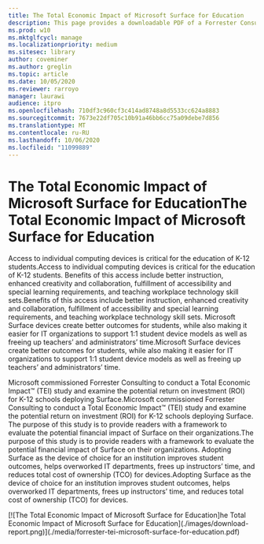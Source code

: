 ```yaml
---
title: The Total Economic Impact of Microsoft Surface for Education
description: This page provides a downloadable PDF of a Forrester Consulting study on the potential return on investment (ROI) for K-12 schools deploying Surface.
ms.prod: w10
ms.mktglfcycl: manage
ms.localizationpriority: medium
ms.sitesec: library
author: coveminer
ms.author: greglin
ms.topic: article
ms.date: 10/05/2020
ms.reviewer: rarroyo
manager: laurawi
audience: itpro
ms.openlocfilehash: 710df3c960cf3c414ad8748a8d5533cc624a8883
ms.sourcegitcommit: 7673e22df705c10b91a46bb6cc75a09debe7d856
ms.translationtype: MT
ms.contentlocale: ru-RU
ms.lasthandoff: 10/06/2020
ms.locfileid: "11099889"
---
```

# <span data-ttu-id="78d50-103">The Total Economic Impact of Microsoft Surface for Education</span><span class="sxs-lookup"><span data-stu-id="78d50-103">The Total Economic Impact of Microsoft Surface for Education</span></span>

<span data-ttu-id="78d50-104">Access to individual computing devices is critical for the education of K-12 students.</span><span class="sxs-lookup"><span data-stu-id="78d50-104">Access to individual computing devices is critical for the education of K-12 students.</span></span> <span data-ttu-id="78d50-105">Benefits of this access include better instruction, enhanced creativity and collaboration, fulfillment of accessibility and special learning requirements, and teaching workplace technology skill sets.</span><span class="sxs-lookup"><span data-stu-id="78d50-105">Benefits of this access include better instruction, enhanced creativity and collaboration, fulfillment of accessibility and special learning requirements, and teaching workplace technology skill sets.</span></span> <span data-ttu-id="78d50-106">Microsoft Surface devices create better outcomes for students, while also making it easier for IT organizations to support 1:1 student device models as well as freeing up teachers’ and administrators’ time.</span><span class="sxs-lookup"><span data-stu-id="78d50-106">Microsoft Surface devices create better outcomes for students, while also making it easier for IT organizations to support 1:1 student device models as well as freeing up teachers’ and administrators’ time.</span></span>

<span data-ttu-id="78d50-107">Microsoft commissioned Forrester Consulting to conduct a Total Economic Impact&trade; (TEI) study and examine the potential return on investment (ROI) for K-12 schools deploying Surface.</span><span class="sxs-lookup"><span data-stu-id="78d50-107">Microsoft commissioned Forrester Consulting to conduct a Total Economic Impact&trade; (TEI) study and examine the potential return on investment (ROI) for K-12 schools deploying Surface.</span></span> <span data-ttu-id="78d50-108">The purpose of this study is to provide readers with a framework to evaluate the potential financial impact of Surface on their organizations.</span><span class="sxs-lookup"><span data-stu-id="78d50-108">The purpose of this study is to provide readers with a framework to evaluate the potential financial impact of Surface on their organizations.</span></span> <span data-ttu-id="78d50-109">Adopting Surface as the device of choice for an institution improves student outcomes, helps overworked IT departments, frees up instructors’ time, and reduces total cost of ownership (TCO) for devices.</span><span class="sxs-lookup"><span data-stu-id="78d50-109">Adopting Surface as the device of choice for an institution improves student outcomes, helps overworked IT departments, frees up instructors’ time, and reduces total cost of ownership (TCO) for devices.</span></span>

[![T<span data-ttu-id="78d50-110">he Total Economic Impact of Microsoft Surface for Education]</span><span class="sxs-lookup"><span data-stu-id="78d50-110">he Total Economic Impact of Microsoft Surface for Education]</span></span>(./images/download-report.png)](./media/forrester-tei-microsoft-surface-for-education.pdf)



